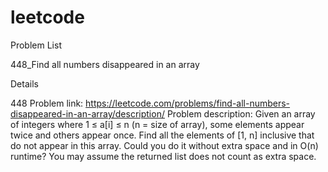 # leetcode

Problem List

448_Find all numbers disappeared in an array




















Details

448 
Problem link: 
https://leetcode.com/problems/find-all-numbers-disappeared-in-an-array/description/
Problem description:
Given an array of integers where 1 ≤ a[i] ≤ n (n = size of array), some elements appear twice and others appear once.
Find all the elements of [1, n] inclusive that do not appear in this array.
Could you do it without extra space and in O(n) runtime? You may assume the returned list does not count as extra space.

